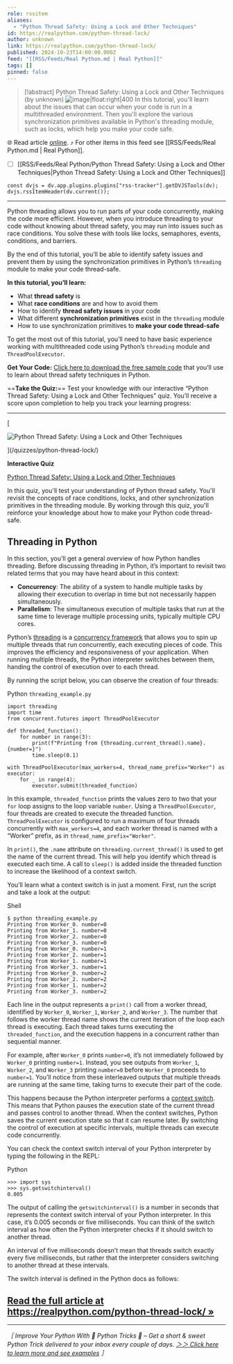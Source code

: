 ```yaml
---
role: rssitem
aliases:
  - "Python Thread Safety: Using a Lock and Other Techniques"
id: https://realpython.com/python-thread-lock/
author: unknown
link: https://realpython.com/python-thread-lock/
published: 2024-10-23T14:00:00.000Z
feed: "[[RSS/Feeds/Real Python.md | Real Python]]"
tags: []
pinned: false
---
```


> [!abstract] Python Thread Safety: Using a Lock and Other Techniques (by unknown)
> ![image|float:right|400](https://files.realpython.com/media/Thread-Safety-in-Python_Watermarked.434d0dbc3127.jpg) In this tutorial, you'll learn about the issues that can occur when your code is run in a multithreaded environment. Then you'll explore the various synchronization primitives available in Python's threading module, such as locks, which help you make your code safe.

🌐 Read article [online](https://realpython.com/python-thread-lock/). ⤴ For other items in this feed see [[RSS/Feeds/Real Python.md | Real Python]].

- [ ] [[RSS/Feeds/Real Python/Python Thread Safety꞉ Using a Lock and Other Techniques|Python Thread Safety꞉ Using a Lock and Other Techniques]]

~~~dataviewjs
const dvjs = dv.app.plugins.plugins["rss-tracker"].getDVJSTools(dv);
dvjs.rssItemHeader(dv.current());
~~~

- - -

Python threading allows you to run parts of your code concurrently, making the code more efficient. However, when you introduce threading to your code without knowing about thread safety, you may run into issues such as race conditions. You solve these with tools like locks, semaphores, events, conditions, and barriers.

By the end of this tutorial, you’ll be able to identify safety issues and prevent them by using the synchronization primitives in Python’s `threading` module to make your code thread-safe.

**In this tutorial, you’ll learn:**

- What **thread safety** is
- What **race conditions** are and how to avoid them
- How to identify **thread safety issues** in your code
- What different **synchronization primitives** exist in the `threading` module
- How to use synchronization primitives to **make your code thread-safe**

To get the most out of this tutorial, you’ll need to have basic experience working with multithreaded code using Python’s `threading` module and `ThreadPoolExecutor`.

**Get Your Code:** [Click here to download the free sample code](https://realpython.com/bonus/python-thread-lock-code/) that you’ll use to learn about thread safety techniques in Python.

==**Take the Quiz:**== Test your knowledge with our interactive “Python Thread Safety: Using a Lock and Other Techniques” quiz. You’ll receive a score upon completion to help you track your learning progress:

---

[

![Python Thread Safety: Using a Lock and Other Techniques](https://files.realpython.com/media/Thread-Safety-in-Python_Watermarked.434d0dbc3127.jpg)



](/quizzes/python-thread-lock/)

**Interactive Quiz**

[Python Thread Safety: Using a Lock and Other Techniques](/quizzes/python-thread-lock/)

In this quiz, you'll test your understanding of Python thread safety. You'll revisit the concepts of race conditions, locks, and other synchronization primitives in the threading module. By working through this quiz, you'll reinforce your knowledge about how to make your Python code thread-safe.

## Threading in Python[](#threading-in-python "Permanent link")

In this section, you’ll get a general overview of how Python handles threading. Before discussing threading in Python, it’s important to revisit two related terms that you may have heard about in this context:

- **Concurrency**: The ability of a system to handle multiple tasks by allowing their execution to overlap in time but not necessarily happen simultaneously.
- **Parallelism**: The simultaneous execution of multiple tasks that run at the same time to leverage multiple processing units, typically multiple CPU cores.

Python’s [threading](https://realpython.com/intro-to-python-threading/#what-is-a-thread) is a [concurrency framework](https://realpython.com/python-concurrency/) that allows you to spin up multiple threads that run concurrently, each executing pieces of code. This improves the efficiency and responsiveness of your application. When running multiple threads, the Python interpreter switches between them, handing the control of execution over to each thread.

By running the script below, you can observe the creation of four threads:

Python `threading_example.py`

```
import threading
import time
from concurrent.futures import ThreadPoolExecutor

def threaded_function():
    for number in range(3):
        print(f"Printing from {threading.current_thread().name}. {number=}")
        time.sleep(0.1)

with ThreadPoolExecutor(max_workers=4, thread_name_prefix="Worker") as executor:
    for _ in range(4):
        executor.submit(threaded_function)
```

In this example, `threaded_function` prints the values zero to two that your `for` loop assigns to the loop variable `number`. Using a `ThreadPoolExecutor`, four threads are created to execute the threaded function. `ThreadPoolExecutor` is configured to run a maximum of four threads concurrently with `max_workers=4`, and each worker thread is named with a “Worker” prefix, as in `thread_name_prefix="Worker"`.

In `print()`, the `.name` attribute on `threading.current_thread()` is used to get the name of the current thread. This will help you identify which thread is executed each time. A call to `sleep()` is added inside the threaded function to increase the likelihood of a context switch.

You’ll learn what a context switch is in just a moment. First, run the script and take a look at the output:

Shell

```
$ python threading_example.py
Printing from Worker_0. number=0
Printing from Worker_1. number=0
Printing from Worker_2. number=0
Printing from Worker_3. number=0
Printing from Worker_0. number=1
Printing from Worker_2. number=1
Printing from Worker_1. number=1
Printing from Worker_3. number=1
Printing from Worker_0. number=2
Printing from Worker_2. number=2
Printing from Worker_1. number=2
Printing from Worker_3. number=2
```

Each line in the output represents a `print()` call from a worker thread, identified by `Worker_0`, `Worker_1`, `Worker_2`, and `Worker_3`. The number that follows the worker thread name shows the current iteration of the loop each thread is executing. Each thread takes turns executing the `threaded_function`, and the execution happens in a concurrent rather than sequential manner.

For example, after `Worker_0` prints `number=0`, it’s not immediately followed by `Worker_0` printing `number=1`. Instead, you see outputs from `Worker_1`, `Worker_2`, and `Worker_3` printing `number=0` before `Worker_0` proceeds to `number=1`. You’ll notice from these interleaved outputs that multiple threads are running at the same time, taking turns to execute their part of the code.

This happens because the Python interpreter performs a [context switch](https://en.wikipedia.org/wiki/Context_switch). This means that Python pauses the execution state of the current thread and passes control to another thread. When the context switches, Python saves the current execution state so that it can resume later. By switching the control of execution at specific intervals, multiple threads can execute code concurrently.

You can check the context switch interval of your Python interpreter by typing the following in the REPL:

Python

```
>>> import sys
>>> sys.getswitchinterval()
0.005
```

The output of calling the `getswitchinterval()` is a number in seconds that represents the context switch interval of your Python interpreter. In this case, it’s 0.005 seconds or five milliseconds. You can think of the switch interval as how often the Python interpreter checks if it should switch to another thread.

An interval of five milliseconds doesn’t mean that threads switch exactly every five milliseconds, but rather that the interpreter considers switching to another thread at these intervals.

The switch interval is defined in the Python docs as follows:

## [Read the full article at https://realpython.com/python-thread-lock/ »](https://realpython.com/python-thread-lock/?utm_source=realpython&utm_medium=rss)

---

_［ Improve Your Python With 🐍 Python Tricks 💌 – Get a short & sweet Python Trick delivered to your inbox every couple of days. [＞＞ Click here to learn more and see examples](https://realpython.com/python-tricks/?utm_source=realpython&utm_medium=rss&utm_campaign=footer) ］_
